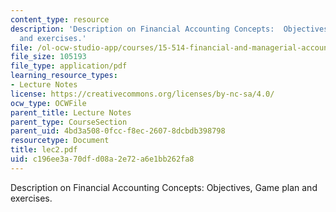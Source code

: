 ```yaml
---
content_type: resource
description: 'Description on Financial Accounting Concepts:  Objectives, Game plan
  and exercises.'
file: /ol-ocw-studio-app/courses/15-514-financial-and-managerial-accounting-summer-2003/c196ee3a70dfd08a2e72a6e1bb262fa8_lec2.pdf
file_size: 105193
file_type: application/pdf
learning_resource_types:
- Lecture Notes
license: https://creativecommons.org/licenses/by-nc-sa/4.0/
ocw_type: OCWFile
parent_title: Lecture Notes
parent_type: CourseSection
parent_uid: 4bd3a508-0fcc-f8ec-2607-8dcbdb398798
resourcetype: Document
title: lec2.pdf
uid: c196ee3a-70df-d08a-2e72-a6e1bb262fa8
---
```

Description on Financial Accounting Concepts:  Objectives, Game plan and exercises.